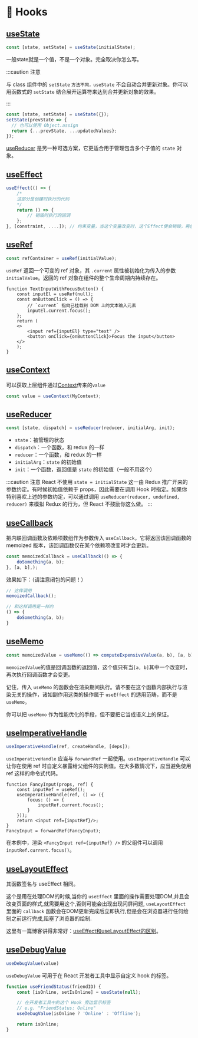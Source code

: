 # 🌺 Hooks

## [useState](https://zh-hans.reactjs.org/docs/hooks-reference.html#usestate)

```jsx
const [state, setState] = useState(initialState);
```

一般state就是一个值，不是一个对象。完全取决你怎么写。

:::caution 注意

与 class 组件中的 `setState` `方法不同，useState` 不会自动合并更新对象。你可以用函数式的 `setState` 结合展开运算符来达到合并更新对象的效果。

:::

```jsx
const [state, setState] = useState({});
setState(prevState => {
  // 也可以使用 Object.assign
  return {...prevState, ...updatedValues};
});
```

[useReducer](/docs/react/hooks#usereducer) 是另一种可选方案，它更适合用于管理包含多个子值的 `state` 对象。

## [useEffect](https://zh-hans.reactjs.org/docs/hooks-reference.html#useeffect)

```jsx
useEffect(() => {
    /*
    这部分是创建时执行的代码
    */
    return () => {
        // 销毁时执行的回调
    };
}, [constraint, ....]); // 约束变量，当这个变量改变时，这个Effect便会销毁，再创建新的
```

## [useRef](https://zh-hans.reactjs.org/docs/hooks-reference.html#useref)

```jsx
const refContainer = useRef(initialValue);
```

`useRef` 返回一个可变的 ref 对象，其 `.current` 属性被初始化为传入的参数`initialValue`。返回的 ref 对象在组件的整个生命周期内持续存在。

```jsx{2,5,9}
function TextInputWithFocusButton() {
    const inputEl = useRef(null);
    const onButtonClick = () => {
        // `current` 指向已挂载到 DOM 上的文本输入元素
        inputEl.current.focus();
    };
    return (
    <>
        <input ref={inputEl} type="text" />
        <button onClick={onButtonClick}>Focus the input</button>
    </>
    );
}
```

## [useContext](https://zh-hans.reactjs.org/docs/hooks-reference.html#usecontext)

可以获取上层组件通过[Context](/docs/react/extends#context)传来的`value`

```jsx
const value = useContext(MyContext);
```

## [useReducer](https://zh-hans.reactjs.org/docs/hooks-reference.html#usereducer)

```jsx
const [state, dispatch] = useReducer(reducer, initialArg, init);
```

* `state`：被管理的状态
* `dispatch`：一个函数，和 redux 的一样
* `reducer`：一个函数，和 redux 的一样
* `initialArg`：`state` 的初始值
* `init`：一个函数，返回值是 `state` 的初始值（一般不用这个）

:::caution 注意
React 不使用 `state = initialState` 这一由 Redux 推广开来的参数约定。有时候初始值依赖于 props，因此需要在调用 Hook 时指定。如果你特别喜欢上述的参数约定，可以通过调用 `useReducer(reducer, undefined, reducer)` 来模拟 Redux 的行为，但 React 不鼓励你这么做。
:::

## [useCallback](https://zh-hans.reactjs.org/docs/hooks-reference.html#usecallback)

把内联回调函数及依赖项数组作为参数传入 `useCallback`，它将返回该回调函数的 memoized 版本，该回调函数仅在某个依赖项改变时才会更新。

```jsx
const memoizedCallback = useCallback(() => {
    doSomething(a, b);
}, [a, b],);
```

效果如下：（请注意闭包的问题！）

```js
// 这样调用
memoizedCallback();

// 和这样调用是一样的
() => {
    doSomething(a, b);
}
```

## [useMemo](https://zh-hans.reactjs.org/docs/hooks-reference.html#usememo)

```jsx
const memoizedValue = useMemo(() => computeExpensiveValue(a, b), [a, b]);
```

`memoizedValue`的值是回调函数的返回值，这个值只有当`[a, b]`其中一个改变时，再次执行回调函数才会变更。

记住，传入 `useMemo` 的函数会在渲染期间执行。请不要在这个函数内部执行与渲染无关的操作，诸如副作用这类的操作属于 `useEffect` 的适用范畴，而不是 `useMemo`。

你可以把 `useMemo` 作为性能优化的手段，但不要把它当成语义上的保证。

## [useImperativeHandle](https://zh-hans.reactjs.org/docs/hooks-reference.html#useimperativehandle)

```jsx
useImperativeHandle(ref, createHandle, [deps]);
```

`useImperativeHandle` 应当与 `forwardRef` 一起使用。`useImperativeHandle` 可以让你在使用 ref 时自定义暴露给父组件的实例值。在大多数情况下，应当避免使用 ref 这样的命令式代码。

```jsx{3-7,10}
function FancyInput(props, ref) {
    const inputRef = useRef();
    useImperativeHandle(ref, () => ({
        focus: () => {
            inputRef.current.focus();
        }
    }));
    return <input ref={inputRef}/>;
}
FancyInput = forwardRef(FancyInput);
```

在本例中，渲染 `<FancyInput ref={inputRef} />` 的父组件可以调用 `inputRef.current.focus()`。

## [useLayoutEffect](https://zh-hans.reactjs.org/docs/hooks-reference.html#uselayouteffect)

其函数签名与 useEffect 相同。

这个是用在处理DOM的时候,当你的 `useEffect` 里面的操作需要处理DOM,并且会改变页面的样式,就需要用这个,否则可能会出现出现闪屏问题, `useLayoutEffect` 里面的 `callback` 函数会在DOM更新完成后立即执行,但是会在浏览器进行任何绘制之前运行完成,阻塞了浏览器的绘制.

这里有一篇博客讲得非常好：[useEffect和useLayoutEffect的区别](https://www.jianshu.com/p/412c874c5add)。

## [useDebugValue](https://zh-hans.reactjs.org/docs/hooks-reference.html#usedebugvalue)

```jsx
useDebugValue(value)
```

`useDebugValue` 可用于在 React 开发者工具中显示自定义 hook 的标签。

```jsx
function useFriendStatus(friendID) {
    const [isOnline, setIsOnline] = useState(null);

    // 在开发者工具中的这个 Hook 旁边显示标签
    // e.g. "FriendStatus: Online"
    useDebugValue(isOnline ? 'Online' : 'Offline');

    return isOnline;
}
```